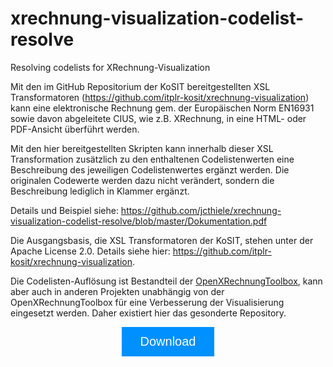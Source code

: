 <style>
	.btn {
	  background-color: #0090ff;
	  border: none;
	  color: white;
	  padding: 12px 30px;
	  cursor: pointer;
	  font-size: 20px;
	}
	.btn:hover {
	  background-color: RoyalBlue;
	} 	
</style>

# xrechnung-visualization-codelist-resolve
Resolving codelists for XRechnung-Visualization

Mit den im GitHub Repositorium der KoSIT bereitgestellten XSL Transformatoren (https://github.com/itplr-kosit/xrechnung-visualization) kann eine elektronische Rechnung gem. der Europäischen Norm EN16931 sowie davon abgeleitete CIUS, wie z.B. XRechnung, in eine HTML- oder PDF-Ansicht überführt werden.

Mit den hier bereitgestellten Skripten kann innerhalb dieser XSL Transformation zusätzlich zu den enthaltenen Codelistenwerten eine Beschreibung des jeweiligen Codelistenwertes ergänzt werden. Die originalen Codewerte werden dazu nicht verändert, sondern die Beschreibung lediglich in Klammer ergänzt.

Details und Beispiel siehe: https://github.com/jcthiele/xrechnung-visualization-codelist-resolve/blob/master/Dokumentation.pdf

Die Ausgangsbasis, die XSL Transformatoren der KoSIT, stehen unter der Apache License 2.0. Details siehe hier: https://github.com/itplr-kosit/xrechnung-visualization.

Die Codelisten-Auflösung ist Bestandteil der [OpenXRechnungToolbox](https://jcthiele.github.io/OpenXRechnungToolbox/), kann aber auch in anderen Projekten unabhängig von der OpenXRechnungToolbox für eine Verbesserung der Visualisierung eingesetzt werden. Daher existiert hier das gesonderte Repository.


<!-- Add icon library -->
<link rel="stylesheet" href="https://cdnjs.cloudflare.com/ajax/libs/font-awesome/4.7.0/css/font-awesome.min.css">
<!-- Auto width -->
<center><a href="https://github.com/jcthiele/xrechnung-visualization-codelist-resolve/releases" target="_blank"><button class="btn"><i class="fa fa-download"></i> Download</button></a></center>
